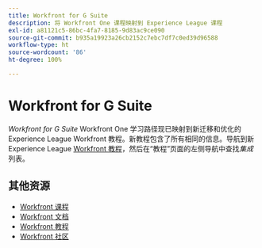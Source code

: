 ```yaml
---
title: Workfront for G Suite
description: 将 Workfront One 课程映射到 Experience League 课程
exl-id: a81121c5-86bc-4fa7-8185-9d83ac9ce090
source-git-commit: b935a19923a26cb2152c7ebc7df7c0ed39d96588
workflow-type: ht
source-wordcount: '86'
ht-degree: 100%

---
```


# Workfront for G Suite

*Workfront for G Suite* Workfront One 学习路径现已映射到新迁移和优化的 Experience League Workfront 教程。新教程包含了所有相同的信息。导航到新 Experience League [Workfront 教程](https://experienceleague.adobe.com/docs/workfront-learn/tutorials-workfront/home.html)，然后在“教程”页面的左侧导航中查找&#x200B;*集成*&#x200B;列表。

## 其他资源

* [Workfront 课程](https://experienceleague.adobe.com/?lang=en&amp;Solution=Workfront#courses)
* [Workfront 文档](https://experienceleague.adobe.com/docs/workfront.html)
* [Workfront 教程](https://experienceleague.adobe.com/docs/workfront-learn/tutorials-workfront/home.html)
* [Workfront 社区](https://experienceleaguecommunities.adobe.com/t5/workfront/ct-p/workfront)
